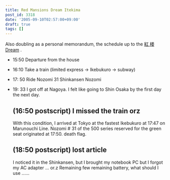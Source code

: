 ```yaml
---
title: Red Mansions Dream Itekima
post_id: 3318
date: '2005-09-10T02:57:00+09:00'
draft: true
tags: []
---
```


Also doubling as a personal memorandum, the schedule up to the [紅 楼 Dream](http://karen.saiin.net/%7Ekouroumu-toho/) .

*   15:50 Departure from the house
*   16:10 Take a train (limited express → Ikebukuro → subway)
*   17: 50 Ride Nozomi 31 Shinkansen Nozomi
*   19: 33 I got off at Nagoya. I felt like going to Shin Osaka by the first day the next day.
    
    ## (16:50 postscript) I missed the train orz
    
    With this condition, I arrived at Tokyo at the fastest Ikebukuro at 17:47 on Marunouchi Line. Nozomi # 31 of the 500 series reserved for the green seat originated at 17:50. death flag.
    
    ## (18:50 postscript) lost article
    
    I noticed it in the Shinkansen, but I brought my notebook PC but I forgot my AC adapter ... or.z Remaining few remaining battery, what should I use ......
